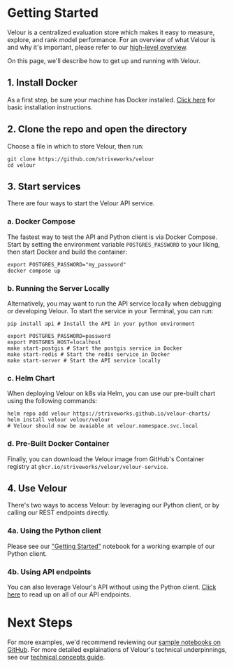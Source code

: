 # Getting Started

Velour is a centralized evaluation store which makes it easy to measure, explore, and rank model performance. For an overview of what Velour is and why it's important, please refer to our [high-level overview](index.md).

On this page, we'll describe how to get up and running with Velour.

## 1. Install Docker

As a first step, be sure your machine has Docker installed. [Click here](https://docs.docker.com/engine/install/) for basic installation instructions.


## 2. Clone the repo and open the directory

Choose a file in which to store Velour, then run:

```shell
git clone https://github.com/striveworks/velour
cd velour
```


## 3. Start services

There are four ways to start the Velour API service.

### a. Docker Compose

The fastest way to test the API and Python client is via Docker Compose. Start by setting the environment variable `POSTGRES_PASSWORD` to your liking, then start Docker and build the container:

```shell
export POSTGRES_PASSWORD="my_password"
docker compose up
```

### b. Running the Server Locally

Alternatively, you may want to run the API service locally when debugging or developing Velour. To start the service in your Terminal, you can run:

```shell
pip install api # Install the API in your python environment

export POSTGRES_PASSWORD=password
export POSTGRES_HOST=localhost
make start-postgis # Start the postgis service in Docker
make start-redis # Start the redis service in Docker
make start-server # Start the API service locally
```

### c. Helm Chart

When deploying Velour on k8s via Helm, you can use our pre-built chart using the following commands:

```shell
helm repo add velour https://striveworks.github.io/velour-charts/
helm install velour velour/velour
# Velour should now be avaiable at velour.namespace.svc.local
```

### d. Pre-Built Docker Container

Finally, you can download the Velour image from GitHub's Container registry at `ghcr.io/striveworks/velour/velour-service`.


## 4. Use Velour

There's two ways to access Velour: by leveraging our Python client, or by calling our REST endpoints directly.

### 4a. Using the Python client

Please see our ["Getting Started"](#TODO) notebook for a working example of our Python client.


### 4b. Using API endpoints
You can also leverage Velour's API without using the Python client. [Click here](endpoints.md) to read up on all of our API endpoints.


# Next Steps

For more examples, we'd recommend reviewing our [sample notebooks on GitHub](#TODO). For more detailed explainations of Velour's technical underpinnings, see our [technical concepts guide](technical_concepts.md).
